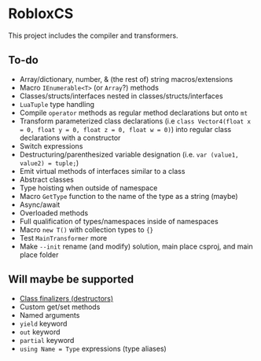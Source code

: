 ﻿# RobloxCS
This project includes the compiler and transformers.

## To-do
- Array/dictionary, number, & (the rest of) string macros/extensions
- Macro `IEnumerable<T>` (or `Array`?) methods
- Classes/structs/interfaces nested in classes/structs/interfaces
- `LuaTuple` type handling
- Compile `operator` methods as regular method declarations but onto `mt`
- Transform parameterized class declarations (i.e `class Vector4(float x = 0, float y = 0, float z = 0, float w = 0)`) into regular class declarations with a constructor
- Switch expressions
- Destructuring/parenthesized variable designation (i.e. `var (value1, value2) = tuple;`)
- Emit virtual methods of interfaces similar to a class
- Abstract classes
- Type hoisting when outside of namespace
- Macro `GetType` function to the name of the type as a string (maybe)
- Async/await
- Overloaded methods
- Full qualification of types/namespaces inside of namespaces
- Macro `new T()` with collection types to `{}`
- Test `MainTransformer` more
- Make `--init` rename (and modify) solution, main place csproj, and main place folder

## Will maybe be supported
- [Class finalizers (destructors)](https://learn.microsoft.com/en-us/dotnet/csharp/programming-guide/classes-and-structs/finalizers)
- Custom get/set methods
- Named arguments
- `yield` keyword
- `out` keyword
- `partial` keyword
- `using Name = Type` expressions (type aliases)
